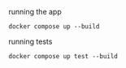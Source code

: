 running the app

```
docker compose up --build
```

running tests

```
docker compose up test --build
```
